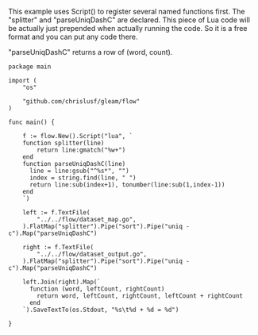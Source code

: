 This example uses Script() to register several named functions first. The "splitter" and "parseUniqDashC" are
declared. This piece of Lua code will be actually just prepended when actually running the code. So it is a free format and you can put any code there.

"parseUniqDashC" returns a row of (word, count).

```
package main

import (
	"os"

	"github.com/chrislusf/gleam/flow"
)

func main() {

	f := flow.New().Script("lua", `
	function splitter(line)
        return line:gmatch("%w+")
    end
    function parseUniqDashC(line)
      line = line:gsub("^%s*", "")
      index = string.find(line, " ")
      return line:sub(index+1), tonumber(line:sub(1,index-1))
    end
	`)

	left := f.TextFile(
		"../../flow/dataset_map.go",
	).FlatMap("splitter").Pipe("sort").Pipe("uniq -c").Map("parseUniqDashC")

	right := f.TextFile(
		"../../flow/dataset_output.go",
	).FlatMap("splitter").Pipe("sort").Pipe("uniq -c").Map("parseUniqDashC")

	left.Join(right).Map(`
      function (word, leftCount, rightCount)
	    return word, leftCount, rightCount, leftCount + rightCount
      end
	`).SaveTextTo(os.Stdout, "%s\t%d + %d = %d")

}

```